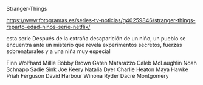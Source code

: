 Stranger-Things

https://www.fotogramas.es/series-tv-noticias/g40259846/stranger-things-reparto-edad-ninos-serie-netflix/


esta serie Después de la extraña desaparición de un niño, un pueblo se encuentra ante un misterio que revela experimentos secretos, fuerzas sobrenaturales y a una niña muy especial

Finn Wolfhard
Millie Bobby Brown
Gaten Matarazzo
Caleb McLaughlin
Noah Schnapp
Sadie Sink
Joe Keery
Natalia Dyer
Charlie Heaton
Maya Hawke 
Priah Ferguson
David Harbour
Winona Ryder
Dacre Montgomery

